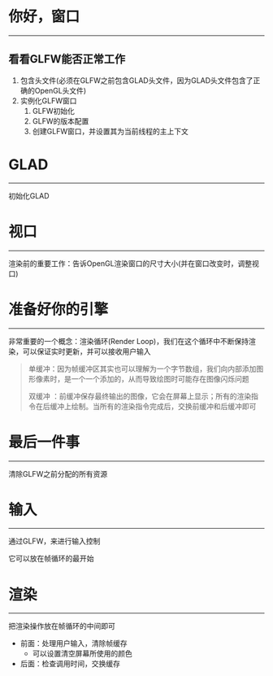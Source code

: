 # 你好，窗口
---

## 看看GLFW能否正常工作

1. 包含头文件(必须在GLFW之前包含GLAD头文件，因为GLAD头文件包含了正确的OpenGL头文件)
2. 实例化GLFW窗口
	1. GLFW初始化
	2. GLFW的版本配置
	3. 创建GLFW窗口，并设置其为当前线程的主上下文

# GLAD
---

初始化GLAD

# 视口
---

渲染前的重要工作：告诉OpenGL渲染窗口的尺寸大小(并在窗口改变时，调整视口)

# 准备好你的引擎
---

非常重要的一个概念：渲染循环(Render Loop)，我们在这个循环中不断保持渲染，可以保证实时更新，并可以接收用户输入

> 单缓冲：因为帧缓冲区其实也可以理解为一个字节数组，我们向内部添加图形像素时，是一个一个添加的，从而导致绘图时可能存在图像闪烁问题
>
>双缓冲 ：前缓冲保存最终输出的图像，它会在屏幕上显示；所有的渲染指令在后缓冲上绘制。当所有的渲染指令完成后，交换前缓冲和后缓冲即可

# 最后一件事
---

清除GLFW之前分配的所有资源

# 输入
---

通过GLFW，来进行输入控制

它可以放在帧循环的最开始

# 渲染
---

把渲染操作放在帧循环的中间即可
- 前面：处理用户输入，清除帧缓存
	- 可以设置清空屏幕所使用的颜色
- 后面：检查调用时间，交换缓存